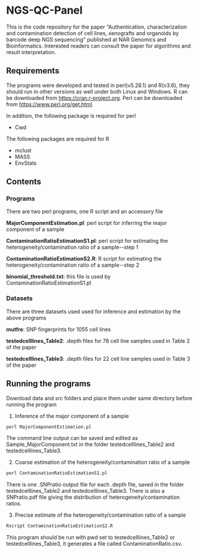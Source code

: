 # NGS-QC-Panel
This is the code repository for the paper "Authentication, characterization and contamination detection of cell lines, xenografts and organoids by barcode deep NGS sequencing" published at NAR Genomics and Bioinformatics. Interested readers can consult the paper for algorithms and result interpretation. 

## Requirements
The programs were developed and tested in perl(v5.28.1) and R(v3.6), they should run in other versions as well under both Linux and Windows. R can be downloaded from 
<https://cran.r-project.org>. Perl can be downloaded from <https://www.perl.org/get.html>. 

In addition, the following package is required for perl
* Cwd

The following packages are required for R 
* mclust
* MASS
* EnvStats


## Contents
### Programs
There are two perl programs, one R script and an accessory file

**MajorComponentEstimation.pl**:  perl script for inferring the major component of a sample


**ContaminationRatioEstimationS1.pl**: perl script for estimating the heterogeneity/contamination ratio of a sample--step 1


**ContaminationRatioEstimationS2.R**: R script for estimating the heterogeneity/contamination ratio of a sample--step 2


**binomial_threshold.txt**: this file is used by ContaminationRatioEstimationS1.pl 


### Datasets
There are three datasets used used for inference and estimation by the above programs

**mutfre**:  SNP fingerprints for 1055 cell lines

**testedcelllines_Table2**: .depth files for 78 cell line samples used in Table 2 of the paper

**testedcelllines_Table3**: .depth files for 22 cell line samples used in Table 3 of the paper

## Running the programs
Download data and src folders and place them under same directory before running the program

1. Inference of the major component of a sample

```perl 
perl MajorComponentEstimation.pl 
```

The command line output can be saved and edited as Sample_MajorComponent.txt in the folder testedcelllines_Table2 and testedcelllines_Table3.

2. Coarse estimation of the heterogeneity/contamination ratio of a sample

```perl 
perl ContaminationRatioEstimationS1.pl 
```

There is one .SNPratio output file for each .depth file, saved in the folder testedcelllines_Table2 and testedcelllines_Table3. There is also a SNPratio.pdf file giving the distribution of heterogeneity/contamination ratios.

3. Precise estimate of the heterogeneity/contamination ratio of a sample
```R
Rscript ContaminationRatioEstimationS2.R
```

This program should be run with pwd set to testedcelllines_Table2 or testedcelllines_Table3, it generates a file called ContaminationRatio.csv.

